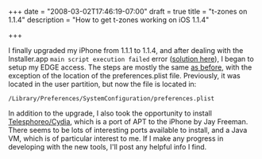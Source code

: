 +++
date = "2008-03-02T17:46:19-07:00"
draft = true
title = "t-zones on 1.1.4"
description = "How to get t-zones working on iOS 1.1.4"

+++

I finally upgraded my iPhone from 1.1.1 to 1.1.4, and after dealing with the Installer.app `main script execution failed` error ([solution here](http://www.modiphone.net/installer-main-script-execution-failed-fix/)), I began to setup my EDGE access. The steps are mostly the same [as before](../1), with the exception of the location of the preferences.plist file. Previously, it was located in the user partition, but now the file is located in:

```
/Library/Preferences/SystemConfiguration/preferences.plist
```

In addition to the upgrade, I also took the opportunity to install [Telesphoreo/Cydia](http://www.saurik.com/id/1), which is a port of APT to the iPhone by Jay Freeman. There seems to be lots of interesting ports available to install, and a Java VM, which is of particular interest to me. If I make any progress in developing with the new tools, I'll post any helpful info I find.
